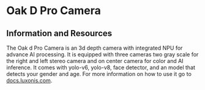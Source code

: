 # Oak D Pro Camera
## Information and Resources
The Oak d Pro Camera is an 3d depth camera with integrated NPU for advance AI processing. It is equipped with three cameras two gray scale for the right and left stereo camera and on center camera for color and AI inference. It comes with yolo-v6, yolo-v8, face detector, and an model that detects your gender and age. For more information on how to use it go to [docs.luxonis.com](https://docs.luxonis.com/).